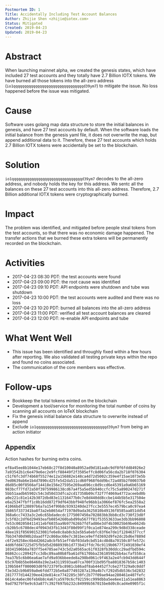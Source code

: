 ```yaml
---
Postmortem ID: 1
Title: Accidentally Including Test Account Balances
Author: Zhijie Shen <zhijie@iotex.com>
Status: Mitigated
Created: 2019-04-23
Updated: 2019-04-23
---
```



# Abstract

When launching mainnet alpha, we created the genesis states, which have included 27 test accounts and they totally have 2.7 Billion IOTX tokens. We have burned all those tokens into the all-zero address (`io1qqqqqqqqqqqqqqqqqqqqqqqqqqqqqqqqd39ym7`) to mitigate the issue. No loss happened before the issue was mitigated.

# Cause

Software uses golang map data structure to store the initial balances in genesis, and have 27 test accounts by default. When the software loads the initial balance from the genesis yaml file, it does not overwrite the map, but append additional data to it. Therefore, these 27 test accounts which holds 2.7 Billion IOTX tokens were accidentally be set to the blockchain.

# Solution

`io1qqqqqqqqqqqqqqqqqqqqqqqqqqqqqqqqd39ym7` decodes to the all-zero address, and nobody holds the key for this address. We sentc all the balances on these 27 test accounts into this all-zero address. Therefore, 2.7 Billion additional IOTX tokens were cryptographically burned.

# Impact

The problem was identified, and mitigated before people steal tokens from the test accounts, so that there was no economic damage happened. The transfer actions that we burned these extra tokens will be permanently recorded on the blockchain.

# Activities

- 2017-04-23 08:30 PDT: the test accounts were found
- 2017-04-23 09:00 PDT: the root cause was identified
- 2017-04-23 09:10 PDT: API endpoints were shutdown and tube was shutdown
- 2017-04-23 10:00 PDT: the test accounts were audited and there was no loss
- 2017-04-23 10:20 PDT: burned all balances into the all-zero address
- 2017-04-23 11:00 PDT: verified all test account balances are cleared
- 2017-04-23 12:00 PDT: re-enable API endpoints and tube

# What Went Well

- This issue has been identified and throughly fixed within a few hours after reporting. We also validated all testing private keys within the repo and found no coins associated.
- The communication of the core members was effective.

# Follow-ups

- Bookkeep the total tokens minted on the blockchain
- Development a tool/service for monitoring the total number of coins by scanning all accounts on IoTeX blockchain
- Fix the genesis initial balance data structure to overwrite instead of append
- Exclude `io1qqqqqqqqqqqqqqqqqqqqqqqqqqqqqqqqd39ym7` from being an action initiator

## Appendix
Action hashes for burning extra coins.
```
ef8a45ee8b1044e17eb68c27f8d10040a8952ad9d181aabc9df0f6fdd84926e2
7a93542b1c6e479e6ec2e9fcf88449f2f3505effc8d06fa56cda2b718f076304
c51f6fc3df74b68f55274e12a156882e148ca4d72d5002c359e4f15ae1073e5b
7ed0639ab6e1b4d7890cd25fe5d2da511cd60f968f6dd9bc72a485b2f00037b0
d6d85c00f8566af14418e156e27595e269aa696cc8d9ccd6e45391a9a6b65169
983bcf77fd72a50f39759986138cd67a4f5a5ed5b940ccfc75c5a890247d271f
5bb51aadb65902c54c3d50d33dfca2cd17358b09cf32f7f4069a4772aceebd0b
a0e221c81e142b3072dbd83e11316477b0c7e8d440dd8ccbe144b5b5e317504e
e6a25347fbff1c0b16dd872f9df643bbf948fe96bb1a3066ef876fc5ea2558a2
41066bdf120897b6a7a154f99b8c9393240de27fcc3e5557ec4579bca0c97ea4
1b865f337341ba8f3a2eb8654af71978d9ada3625810b49136f8585aa851dd54
368a6cc7433a3c2e6c65bdadecdc1775007450a702883bb3bb8cd3c730f23d8f
2c5f02c2df6d29493eafb0854260babd99a5677f81f53553633ae3db3bb96808
7e53c002058411411ebf6035aa9b977626b7fdfad86e3df4b30025b69be6624b
cb20b5c6780dec4f0943d3fb13d43f80d99f1f0ca1e874ea299c9d8d338ceade
48ee191f856901523081fe6e8c8ab8cb2e5b5a6ebfc83f6e7de1f12846377ccf
7bb347d0d90b2daadff2c860ac60e7c381bece9effd3692d9fe2dc2bd6e7889d
c6f2e9258ec6b4d2662a8cbfb51eff4bf03da9cbd514cd8d8a70150c8ffe572c
4dd6fdd47225d75fb5d5d2088939b1d773b41ffdc76c9119b0677f2491030ef4
10341506b6a783ff5e4785ae743c5d2a0565ac61f0328fb30ddcc29adfbd594c
86862ccc20942fcc3dbc89aa80b8fba61df6170bba236105982bb4acfaf558ca
7ea37b5c6b06ea6ae7afd9a936bbeede8a298bd061c9f463a2e4fcb943dd644f
65c97b6b5be86460a19e2a43119593aa07ca700f31bd95fba8018367b58c1403
139b584ff000003d0f672379fbc8981cb86adf8ab44452f7c6e27f329a0c0ddf
f3e3d2cb9b059a0e6fdd772b5e0a877493287a139a4b7cf292d5db536c5d2832
2817777d144239ee42de814ce7742285c30fc2b77f09ae94ae280461e407fefc
6614c4a6ec06feb6b8c4a67ca5970c6cf92159cc999dbba5ee6ee11a51ea8863
9ad79279f6e9c63a877c392f697bb232c84999b567015be8d0c8cad4e0905f1c
```
